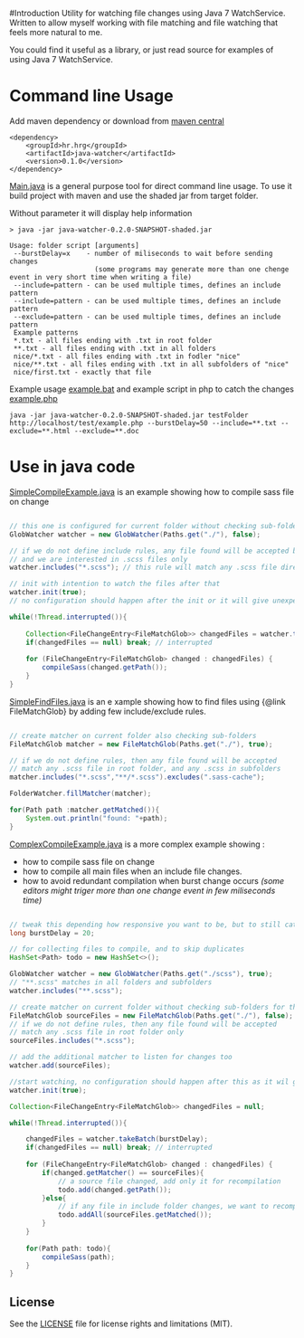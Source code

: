 #Introduction
Utility for watching file changes using Java 7 WatchService. Written to allow myself working with
file matching and file watching that feels more natural to me.

You could find it useful as a library, or just read source for examples of using Java 7 WatchService. 

# Command line Usage

Add maven dependency or download from [maven central](http://repo1.maven.org/maven2/hr/hrg/java-watcher/)

```
<dependency>
	<groupId>hr.hrg</groupId>
	<artifactId>java-watcher</artifactId>
	<version>0.1.0</version>
</dependency>
```


[Main.java](src/main/java/hr/hrg/javawatcher/Main.java) is a general purpose tool for direct command line usage.
To use it build project with maven and use the shaded jar from target folder.

Without parameter it will display help information 

```
> java -jar java-watcher-0.2.0-SNAPSHOT-shaded.jar 

Usage: folder script [arguments]
 --burstDelay=x    - number of miliseconds to wait before sending changes 
                     (some programs may generate more than one chenge event in very short time when writing a file) 
 --include=pattern - can be used multiple times, defines an include pattern
 --include=pattern - can be used multiple times, defines an include pattern
 --exclude=pattern - can be used multiple times, defines an include pattern
 Example patterns
 *.txt - all files ending with .txt in root folder
 **.txt - all files ending with .txt in all folders
 nice/*.txt - all files ending with .txt in fodler "nice"
 nice/**.txt - all files ending with .txt in all subfolders of "nice"
 nice/first.txt - exactly that file
```
Example usage [example.bat](example/example.bat) and example script in php to catch the changes [example.php](example/example.php)

```
java -jar java-watcher-0.2.0-SNAPSHOT-shaded.jar testFolder http://localhost/test/example.php --burstDelay=50 --include=**.txt --exclude=**.html --exclude=**.doc
```

# Use in java code

[SimpleCompileExample.java](src/test/java/hr/hrg/javawatcher/SimpleCompileExample.java)
is an example showing how to compile sass file on change 


```java

// this one is configured for current folder without checking sub-folders (second param is false)
GlobWatcher watcher = new GlobWatcher(Paths.get("./"), false);

// if we do not define include rules, any file found will be accepted by the internal matcher
// and we are interested in .scss files only
watcher.includes("*.scss"); // this rule will match any .scss file directly in root folder

// init with intention to watch the files after that 
watcher.init(true);
// no configuration should happen after the init or it will give unexpected results

while(!Thread.interrupted()){
	
	Collection<FileChangeEntry<FileMatchGlob>> changedFiles = watcher.takeOrNull();
	if(changedFiles == null) break; // interrupted
	
	for (FileChangeEntry<FileMatchGlob> changed : changedFiles) {
		compileSass(changed.getPath());
	}
}

```

[SimpleFindFiles.java](src/test/java/hr/hrg/javawatcher/SimpleFindFiles.java)
is an e xample showing how to find files using {@link FileMatchGlob} by adding few include/exclude rules.

```java

// create matcher on current folder also checking sub-folders
FileMatchGlob matcher = new FileMatchGlob(Paths.get("./"), true);

// if we do not define rules, then any file found will be accepted
// match any .scss file in root folder, and any .scss in subfolders
matcher.includes("*.scss","**/*.scss").excludes(".sass-cache");

FolderWatcher.fillMatcher(matcher);

for(Path path :matcher.getMatched()){
	System.out.println("found: "+path);
}

```

[ComplexCompileExample.java](src/test/java/hr/hrg/javawatcher/ComplexCompileExample.java)
is a more complex example showing :

 - how to compile sass file on change
 - how to compile all main files when an include file changes.
 - how to avoid redundant compilation when burst change occurs 
 _(some editors might triger more than one change event in few miliseconds time)_


```java

// tweak this depending how responsive you want to be, but to still catch some duplicate changes
long burstDelay = 20;

// for collecting files to compile, and to skip duplicates
HashSet<Path> todo = new HashSet<>();

GlobWatcher watcher = new GlobWatcher(Paths.get("./scss"), true);
// "**.scss" matches in all folders and subfolders
watcher.includes("**.scss");

// create matcher on current folder without checking sub-folders for the source scss
FileMatchGlob sourceFiles = new FileMatchGlob(Paths.get("./"), false);
// if we do not define rules, then any file found will be accepted
// match any .scss file in root folder only
sourceFiles.includes("*.scss");

// add the additional matcher to listen for changes too
watcher.add(sourceFiles);

//start watching, no configuration should happen after this as it wil give unexpected results
watcher.init(true);

Collection<FileChangeEntry<FileMatchGlob>> changedFiles = null;

while(!Thread.interrupted()){

	changedFiles = watcher.takeBatch(burstDelay);
	if(changedFiles == null) break; // interrupted
	
	for (FileChangeEntry<FileMatchGlob> changed : changedFiles) {	
		if(changed.getMatcher() == sourceFiles){
			// a source file changed, add only it for recompilation
			todo.add(changed.getPath());						
		}else{
			// if any file in include folder changes, we want to recompile all source scss files
			todo.addAll(sourceFiles.getMatched());						
		}
	}
	
	for(Path path: todo){
		compileSass(path);
	}
}

```

## License

See the [LICENSE](LICENSE.md) file for license rights and limitations (MIT).
